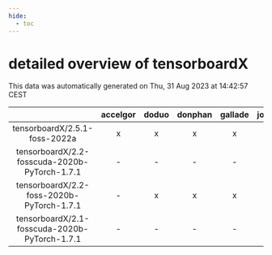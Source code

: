 ```yaml
---
hide:
  - toc
---
```


detailed overview of tensorboardX
=================================


This data was automatically generated on Thu, 31 Aug 2023 at 14:42:57 CEST  

| |accelgor|doduo|donphan|gallade|joltik|skitty|swalot|victini|
| :---: | :---: | :---: | :---: | :---: | :---: | :---: | :---: | :---: |
|tensorboardX/2.5.1-foss-2022a|x|x|x|x|x|x|x|x|
|tensorboardX/2.2-fosscuda-2020b-PyTorch-1.7.1|-|-|-|-|x|-|-|-|
|tensorboardX/2.2-foss-2020b-PyTorch-1.7.1|-|x|x|x|x|x|x|x|
|tensorboardX/2.1-fosscuda-2020b-PyTorch-1.7.1|-|-|-|-|x|-|-|-|
